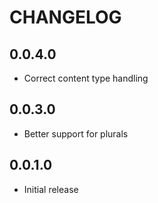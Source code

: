 # CHANGELOG

## 0.0.4.0

 * Correct content type handling

## 0.0.3.0

 * Better support for plurals

## 0.0.1.0

 * Initial release